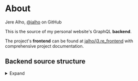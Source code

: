 # About

Jere Alho, [@jalho](https://github.com/jalho) on GitHub

This is the source of my personal website's GraphQL **backend**.

The project's **frontend** can be found at [jalho/j3.re_frontend](https://github.com/jalho/j3.re_frontend) with comprehensive project documentation.

## Backend source structure

<details>
    <summary>Expand</summary>

*TODO!*
```
src
¦   ...
```
</details>